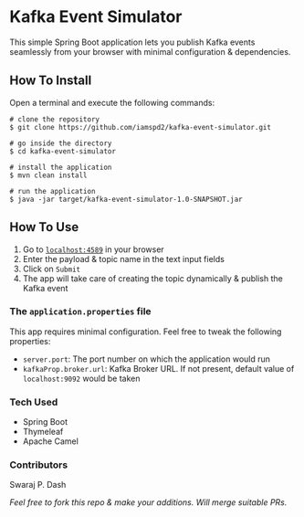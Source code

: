 # Kafka Event Simulator

This simple Spring Boot application lets you publish Kafka events seamlessly from your browser
with minimal configuration & dependencies.

## How To Install

Open a terminal and execute the following commands:

```shell
# clone the repository
$ git clone https://github.com/iamspd2/kafka-event-simulator.git

# go inside the directory
$ cd kafka-event-simulator

# install the application
$ mvn clean install

# run the application
$ java -jar target/kafka-event-simulator-1.0-SNAPSHOT.jar
```

## How To Use

1. Go to [`localhost:4589`](http://localhost:4589) in your browser
2. Enter the payload & topic name in the text input fields
3. Click on `Submit`
4. The app will take care of creating the topic dynamically & publish the Kafka event

### The `application.properties` file

This app requires minimal configuration. Feel free to tweak the following properties:
- `server.port`: The port number on which the application would run
- `kafkaProp.broker.url`: Kafka Broker URL. If not present, default value of `localhost:9092` would be taken

### Tech Used
- Spring Boot
- Thymeleaf
- Apache Camel

### Contributors
Swaraj P. Dash

_Feel free to fork this repo & make your additions. Will merge suitable PRs._